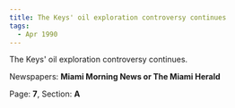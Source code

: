 ```yaml
---  
title: The Keys' oil exploration controversy continues  
tags:  
  - Apr 1990  
---  
```

  
The Keys' oil exploration controversy continues.  
  
Newspapers: **Miami Morning News or The Miami Herald**  
  
Page: **7**, Section: **A** 
